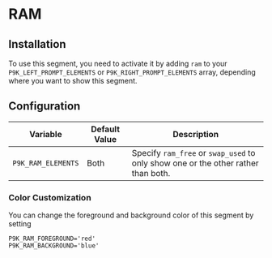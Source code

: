 # RAM

## Installation

To use this segment, you need to activate it by adding `ram` to your
`P9K_LEFT_PROMPT_ELEMENTS` or `P9K_RIGHT_PROMPT_ELEMENTS` array, depending
where you want to show this segment.

## Configuration

| Variable | Default Value | Description |
|----------|---------------|-------------|
|`P9K_RAM_ELEMENTS`|Both|Specify `ram_free` or `swap_used` to only show one or the other rather than both.|

### Color Customization

You can change the foreground and background color of this segment by setting
```
P9K_RAM_FOREGROUND='red'
P9K_RAM_BACKGROUND='blue'
```